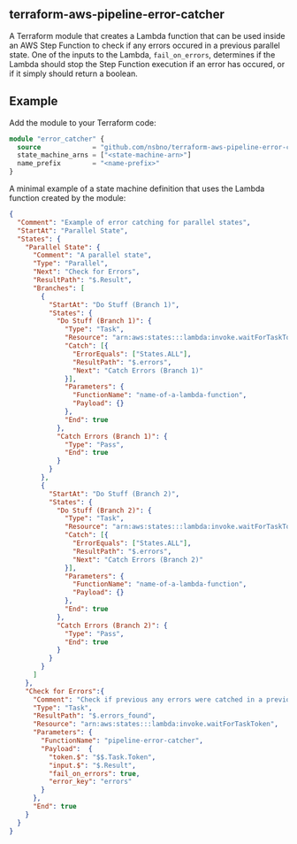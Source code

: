 ## terraform-aws-pipeline-error-catcher
A Terraform module that creates a Lambda function that can be used inside an AWS Step Function to check if any errors occured in a previous parallel state. One of the inputs to the Lambda, `fail_on_errors`, determines if the Lambda should stop the Step Function execution if an error has occured, or if it simply should return a boolean.

## Example
Add the module to your Terraform code:
```terraform
module "error_catcher" {
  source             = "github.com/nsbno/terraform-aws-pipeline-error-catcher"
  state_machine_arns = ["<state-machine-arn>"]
  name_prefix        = "<name-prefix>"
}
```
A minimal example of a state machine definition that uses the Lambda function created by the module:

```json
{
  "Comment": "Example of error catching for parallel states",
  "StartAt": "Parallel State",
  "States": {
    "Parallel State": {
      "Comment": "A parallel state",
      "Type": "Parallel",
      "Next": "Check for Errors",
      "ResultPath": "$.Result",
      "Branches": [
        {
          "StartAt": "Do Stuff (Branch 1)",
          "States": {
            "Do Stuff (Branch 1)": {
              "Type": "Task",
              "Resource": "arn:aws:states:::lambda:invoke.waitForTaskToken",
              "Catch": [{
                "ErrorEquals": ["States.ALL"],
                "ResultPath": "$.errors",
                "Next": "Catch Errors (Branch 1)"
              }],
              "Parameters": {
                "FunctionName": "name-of-a-lambda-function",
                "Payload": {}
              },
              "End": true
            },
            "Catch Errors (Branch 1)": {
              "Type": "Pass",
              "End": true
            }
          }
        },
        {
          "StartAt": "Do Stuff (Branch 2)",
          "States": {
            "Do Stuff (Branch 2)": {
              "Type": "Task",
              "Resource": "arn:aws:states:::lambda:invoke.waitForTaskToken",
              "Catch": [{
                "ErrorEquals": ["States.ALL"],
                "ResultPath": "$.errors",
                "Next": "Catch Errors (Branch 2)"
              }],
              "Parameters": {
                "FunctionName": "name-of-a-lambda-function",
                "Payload": {}
              },
              "End": true
            },
            "Catch Errors (Branch 2)": {
              "Type": "Pass",
              "End": true
            }
          }
        }
      ]
    },
    "Check for Errors":{
      "Comment": "Check if previous any errors were catched in a previous parallel state",
      "Type": "Task",
      "ResultPath": "$.errors_found",
      "Resource": "arn:aws:states:::lambda:invoke.waitForTaskToken",
      "Parameters": {
        "FunctionName": "pipeline-error-catcher",
        "Payload":  {
          "token.$": "$$.Task.Token",
          "input.$": "$.Result",
          "fail_on_errors": true,
          "error_key": "errors"
        }
      },
      "End": true
    }
  }
}
```
